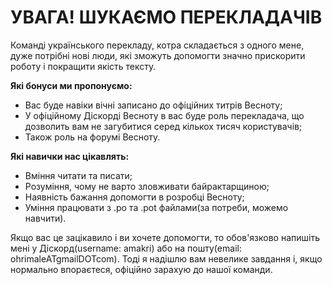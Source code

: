 # УВАГА! ШУКАЄМО ПЕРЕКЛАДАЧІВ

Команді українського перекладу, котра складається з одного мене, дуже потрібні нові люди, які зможуть допомогти значно прискорити роботу і покращити якість тексту.

**Які бонуси ми пропонуємо:**
* Вас буде навіки вічні записано до офіційних титрів Весноту;
* У офіційному Діскорді Весноту в вас буде роль перекладача, що дозволить вам не загубитися серед кількох тисяч користувачів;
* Також роль на форумі Весноту.

**Які навички нас цікавлять:**
* Вміння читати та писати;
* Розуміння, чому не варто зловживати байрактарщиною;
* Наявність бажання допомогти в розробці Весноту;
* Уміння працювати з .po та .pot файлами(за потреби, можемо навчити).

Якщо вас це зацікавило і ви хочете допомогти, то обов'язково напишіть мені у Діскорд(username: amakri) або на пошту(email: ohrimaleATgmailDOTcom). Тоді я надішлю вам невелике завдання і, якщо нормально впораєтеся, офіційно зарахую до нашої команди.
